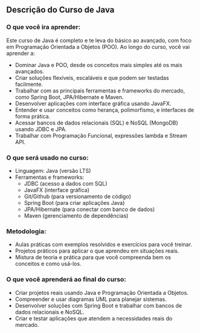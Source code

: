 ## Descrição do Curso de Java
### O que você ira aprender:
Este curso de Java é completo e te leva do básico ao avançado, com foco em Programação Orientada a Objetos (POO). Ao longo do curso, você vai aprender a:
- Dominar Java e POO, desde os conceitos mais simples até os mais avançados.
- Criar soluções flexíveis, escaláveis e que podem ser testadas facilmente.
- Trabalhar com as principais ferramentas e frameworks do mercado, como Spring Boot, JPA/Hibernate e Maven.
- Desenvolver aplicações com interface gráfica usando JavaFX.
- Entender e usar conceitos como herança, polimorfismo, e interfaces de forma prática.
- Acessar bancos de dados relacionais (SQL) e NoSQL (MongoDB) usando JDBC e JPA.
- Trabalhar com Programação Funcional, expressões lambda e Stream API.

### O que será usado no curso:
- Linguagem: Java (versão LTS)
- Ferramentas e frameworks:
    - JDBC (acesso a dados com SQL)
    - JavaFX (interface gráfica)
    - Git/Github (para versionamento de código)
    - Spring Boot (para criar aplicações Java)
    - JPA/Hibernate (para conectar com banco de dados)
    - Maven (gerenciamento de dependências)

### Metodologia:
- Aulas práticas com exemplos resolvidos e exercícios para você treinar.
- Projetos práticos para aplicar o que aprendeu em situações reais.
- Mistura de teoria e prática para que você compreenda bem os conceitos e como usá-los.

### O que você aprenderá ao final do curso:

- Criar projetos reais usando Java e Programação Orientada a Objetos.
- Compreender e usar diagramas UML para planejar sistemas.
- Desenvolver soluções com Spring Boot e trabalhar com bancos de dados relacionais e NoSQL.
- Criar e testar aplicações que atendem a necessidades reais do mercado.